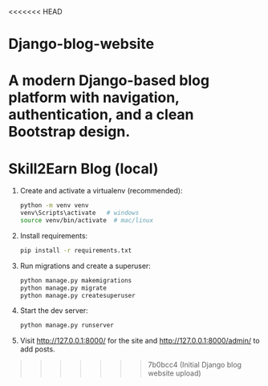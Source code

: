 <<<<<<< HEAD
# Django-blog-website
A modern Django-based blog platform with navigation, authentication, and a clean Bootstrap design.
=======
# Skill2Earn Blog (local)

1. Create and activate a virtualenv (recommended):

   ```bash
   python -m venv venv
   venv\Scripts\activate   # windows
   source venv/bin/activate  # mac/linux
   ```

2. Install requirements:

   ```bash
   pip install -r requirements.txt
   ```

3. Run migrations and create a superuser:

   ```bash
   python manage.py makemigrations
   python manage.py migrate
   python manage.py createsuperuser
   ```

4. Start the dev server:

   ```bash
   python manage.py runserver
   ```

5. Visit http://127.0.0.1:8000/ for the site and http://127.0.0.1:8000/admin/ to add posts.
>>>>>>> 7b0bcc4 (Initial Django blog website upload)
